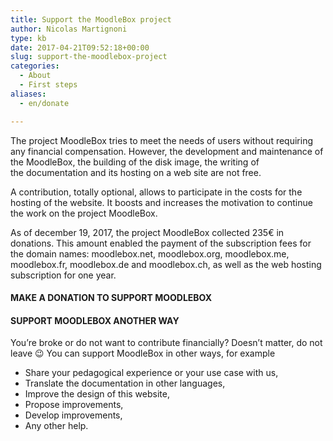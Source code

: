 ```yaml
---
title: Support the MoodleBox project
author: Nicolas Martignoni
type: kb
date: 2017-04-21T09:52:18+00:00
slug: support-the-moodlebox-project
categories:
  - About
  - First steps
aliases:
  - en/donate

---
```

The project MoodleBox tries to meet the needs of users without requiring any financial compensation. However, the development and maintenance of the MoodleBox, the building of the disk image, the writing of the documentation and its hosting on a web site are not free.

A contribution, totally optional, allows to participate in the costs for the hosting of the website. It boosts and increases the motivation to continue the work on the project MoodleBox.

As of december 19, 2017, the project MoodleBox collected 235€ in donations. This amount enabled the payment of the subscription fees for the domain names: moodlebox.net, moodlebox.org, moodlebox.me, moodlebox.fr, moodlebox.de and moodlebox.ch, as well as the web hosting subscription for one year.

#### MAKE A DONATION TO SUPPORT MOODLEBOX

<div id="give-form-215-wrap" class="give-form-wrap give-display-modal">
  <div id="give-form-content-215" class="give-form-content-wrap give_post_form-content">
  </div>
</div>

<!--end #give-form-215-->

#### SUPPORT MOODLEBOX ANOTHER WAY

You&#8217;re broke or do not want to contribute financially? Doesn&#8217;t matter, do not leave 😉 You can support MoodleBox in other ways, for example

  * Share your pedagogical experience or your use case with us,
  * Translate the documentation in other languages,
  * Improve the design of this website,
  * Propose improvements,
  * Develop improvements,
  * Any other help.
